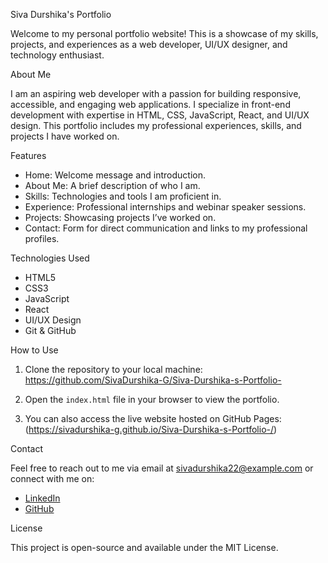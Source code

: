Siva Durshika's Portfolio

Welcome to my personal portfolio website! This is a showcase of my skills, projects, and experiences as a web developer, UI/UX designer, and technology enthusiast.

About Me

I am an aspiring web developer with a passion for building responsive, accessible, and engaging web applications. I specialize in front-end development with expertise in HTML, CSS, JavaScript, React, and UI/UX design. This portfolio includes my professional experiences, skills, and projects I have worked on.

 Features

- Home: Welcome message and introduction.
- About Me: A brief description of who I am.
- Skills: Technologies and tools I am proficient in.
- Experience: Professional internships and webinar speaker sessions.
- Projects: Showcasing projects I’ve worked on.
- Contact: Form for direct communication and links to my professional profiles.

Technologies Used

- HTML5
- CSS3
- JavaScript
- React
- UI/UX Design
- Git & GitHub

 How to Use

1. Clone the repository to your local machine:
    https://github.com/SivaDurshika-G/Siva-Durshika-s-Portfolio-

2. Open the `index.html` file in your browser to view the portfolio.

3. You can also access the live website hosted on GitHub Pages:
    (https://sivadurshika-g.github.io/Siva-Durshika-s-Portfolio-/)

 Contact

Feel free to reach out to me via email at [sivadurshika22@example.com](mailto:sivadurshika22@example.com) or connect with me on:

- [LinkedIn](https://www.linkedin.com/in/siva-durshika-g-86141030a)
- [GitHub](https://github.com/SivaDurshika-G)

 License

This project is open-source and available under the MIT License.
